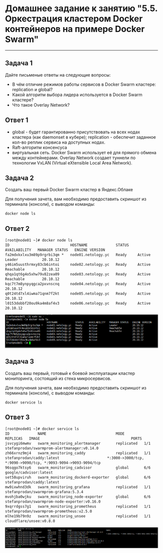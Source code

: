 # Домашнее задание к занятию "5.5. Оркестрация кластером Docker контейнеров на примере Docker Swarm"

---

## Задача 1

Дайте письменые ответы на следующие вопросы:

- В чём отличие режимов работы сервисов в Docker Swarm кластере: replication и global?
- Какой алгоритм выбора лидера используется в Docker Swarm кластере?
- Что такое Overlay Network?

## Ответ 1

- global - будет гарантированно присутствовать на всех нодах кластера (как daemonset в кубере); replication - обеспечит заданное кол-во реплик сервиса на доступных нодах.
- Raft-алгоритм консенсуса
- виртуальная сеть. Docker Swarm использует её для прямого обмена между контейнерами. Overlay Network создает туннели по технологии VxLAN (Virtual eXtensible Local Area Network).

## Задача 2

Создать ваш первый Docker Swarm кластер в Яндекс.Облаке

Для получения зачета, вам необходимо предоставить скриншот из терминала (консоли), с выводом команды:
```
docker node ls
```

## Ответ 2

```
[root@node01 ~]# docker node ls
ID                            HOSTNAME             STATUS    AVAILABILITY   MANAGER STATUS   ENGINE VERSION
fa2mdxkxlxu3m89p9rgrbi3qm *   node01.netology.yc   Ready     Active         Leader           20.10.12
y46im5uusthrmxy83cb6intoi     node02.netology.yc   Ready     Active         Reachable        20.10.12
qhqa1qt6g4o5xhw79v82zea09     node03.netology.yc   Ready     Active         Reachable        20.10.12
kqc7t7m8ynpyqgca2pxvnscnq     node04.netology.yc   Ready     Active                          20.10.12
q0t24td7xl4iwma71qnm7f2kt     node05.netology.yc   Ready     Active                          20.10.12
l0153dobbf20ou9ka4m8af4v3     node06.netology.yc   Ready     Active                          20.10.12

```
![](imgs/05-5-01.png)
## Задача 3

Создать ваш первый, готовый к боевой эксплуатации кластер мониторинга, состоящий из стека микросервисов.

Для получения зачета, вам необходимо предоставить скриншот из терминала (консоли), с выводом команды:
```
docker service ls
```

## Ответ 3

```
[root@node01 ~]# docker service ls
ID             NAME                                MODE         REPLICAS   IMAGE                                          PORTS
jsvcygi6mwmv   swarm_monitoring_alertmanager       replicated   1/1        stefanprodan/swarmprom-alertmanager:v0.14.0    
zh66xrnz9mj4   swarm_monitoring_caddy              replicated   1/1        stefanprodan/caddy:latest                      *:3000->3000/tcp, *:9090->9090/tcp, *:9093-9094->9093-9094/tcp
96sqgo7ktsy6   swarm_monitoring_cadvisor           global       6/6        google/cadvisor:latest                         
set58upviruh   swarm_monitoring_dockerd-exporter   global       6/6        stefanprodan/caddy:latest                      
mw9ixwhnd3dk   swarm_monitoring_grafana            replicated   1/1        stefanprodan/swarmprom-grafana:5.3.4           
mvohjba0wjku   swarm_monitoring_node-exporter      global       6/6        stefanprodan/swarmprom-node-exporter:v0.16.0   
9xqrrdgss7g1   swarm_monitoring_prometheus         replicated   1/1        stefanprodan/swarmprom-prometheus:v2.5.0       
mlhe19b79n9z   swarm_monitoring_unsee              replicated   1/1        cloudflare/unsee:v0.8.0                       
```
![](imgs/05-5-02.png)